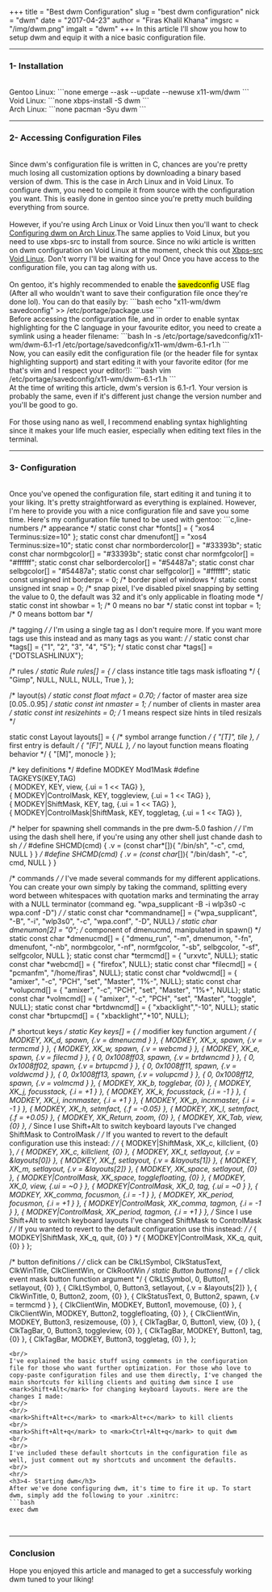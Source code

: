 +++
title = "Best dwm Configuration"
slug = "best dwm configuration"
nick = "dwm"
date = "2017-04-23"
author = "Firas Khalil Khana"
imgsrc = "/img/dwm.png"
imgalt = "dwm"
+++
In this article I'll show you how to setup dwm and equip it with a nice basic configuration file.
<br/>
<hr/>
<h3>1- Installation</h3>
<br/>
Gentoo Linux:
```none
emerge --ask --update --newuse x11-wm/dwm
```
<br/>
Void Linux:
```none
xbps-install -S dwm
```
<br/>
Arch Linux:
```none
pacman -Syu dwm
```
<hr/>
<h3>2- Accessing Configuration Files</h3>
<br/>
Since dwm's configuration file is written in C, chances are you're pretty much losing all customization options by downloading a binary based version of dwm. This is the case in Arch Linux and in Void Linux. To configure dwm, you need to compile it from source with the configuration you want. This is easily done in gentoo since you're pretty much building everything from source.
<br/>
<br/>
However, if you're using Arch Linux or Void Linux then you'll want to check <a href="https://wiki.archlinux.org/index.php/dwm#Configuration">Configuring dwm on Arch Linux</a>.The same applies to Void Linux, but you need to use xbps-src to install from source. Since no wiki article is written on dwm configuration on Void Linux at the moment, check this out <a href="https://wiki.voidlinux.eu/Xbps-src">Xbps-src Void Linux</a>. Don't worry I'll be waiting for you! Once you have access to the configuration file, you can tag along with us.
<br/>
<br/>
On gentoo, it's highly recommended to enable the <mark>savedconfig</mark> USE flag (After all who wouldn't want to save their configuration file once they're done lol). You can do that easily by:
```bash
echo "x11-wm/dwm savedconfig" >> /etc/portage/package.use
```
<br/>
Before accessing the configuration file, and in order to enable syntax highlighting for the C language in your favourite editor, you need to create a symlink using a header filename:
```bash
ln -s /etc/portage/savedconfig/x11-wm/dwm-6.1-r1 /etc/portage/savedconfig/x11-wm/dwm-6.1-r1.h
```
<br/>
Now, you can easily edit the configuration file (or the header file for syntax highlighting support) and start editing it with your favorite editor (for me that's vim and I respect your editor!):
```bash
vim /etc/portage/savedconfig/x11-wm/dwm-6.1-r1.h
```
<br/>
At the time of writing this article, dwm's version is 6.1-r1. Your version is probably the same, even if it's different just change the version number and you'll be good to go.
<br/>
<br/>
For those using nano as well, I recommend enabling syntax highlighting since it makes your life much easier, especially when editing text files in the terminal.
<hr/>
<h3>3- Configuration</h3>
<br/>
Once you've opened the configuration file, start editing it and tuning it to your liking. It's pretty straightforward as everything is explained. However, I'm here to provide you with a nice configuration file and save you some time. Here's my configuration file tuned to be used with gentoo:
```c,line-numbers
/* appearance */
static const char *fonts[] = {
	"xos4 Terminus:size=10"
};
static const char dmenufont[]       = "xos4 Terminus:size=10";
static const char normbordercolor[] = "#33393b";
static const char normbgcolor[]     = "#33393b";
static const char normfgcolor[]     = "#ffffff";
static const char selbordercolor[]  = "#54487a";
static const char selbgcolor[]      = "#54487a";
static const char selfgcolor[]      = "#ffffff";
static const unsigned int borderpx  = 0;        /* border pixel of windows */
static const unsigned int snap      = 0;       /* snap pixel, I've disabled pixel snapping by setting the value to 0, the default was 32 and it's only applicable in floating mode */
static const int showbar            = 1;        /* 0 means no bar */
static const int topbar             = 1;        /* 0 means bottom bar */

/* tagging */
/* I'm using a single tag as I don't require more. If you want more tags use this instead and as many tags as you want: */
/* static const char *tags[] = {"1", "2", "3", "4", "5"}; */
static const char *tags[] = {"DOTSLASHLINUX"};

/* rules */
static Rule rules[] = {
    /* class                instance        title       tags mask     isfloating */
    { "Gimp",                 NULL,       NULL,       NULL,            True },
};

/* layout(s) */
static const float mfact     = 0.70; /* factor of master area size [0.05..0.95] */
static const int nmaster     = 1;    /* number of clients in master area */
static const int resizehints = 0;    /* 1 means respect size hints in tiled resizals */

static const Layout layouts[] = {
	/* symbol     arrange function */
	{ "[T]",      tile },    /* first entry is default */
	{ "[F]",      NULL },    /* no layout function means floating behavior */
	{ "[M]",      monocle }
};

/* key definitions */
#define MODKEY Mod1Mask
#define TAGKEYS(KEY,TAG) \
	{ MODKEY,                       KEY,      view,           {.ui = 1 << TAG} }, \
	{ MODKEY|ControlMask,           KEY,      toggleview,     {.ui = 1 << TAG} }, \
	{ MODKEY|ShiftMask,             KEY,      tag,            {.ui = 1 << TAG} }, \
	{ MODKEY|ControlMask|ShiftMask, KEY,      toggletag,      {.ui = 1 << TAG} },

/* helper for spawning shell commands in the pre dwm-5.0 fashion */
/* I'm using the dash shell here, if you're using any other shell just chande dash to sh */
/* #define SHCMD(cmd) { .v = (const char*[]){ "/bin/sh", "-c", cmd, NULL } } */
#define SHCMD(cmd) { .v = (const char*[]){ "/bin/dash", "-c", cmd, NULL } }

/* commands */
/* I've made several commands for my different applications. You can create your own simply by
taking the command, splitting every word between whitespaces with quotation marks and terminating
the array with a NULL terminator (command eg. "wpa_supplicant -B -i wlp3s0 -c wpa.conf -D") */
/* static const char *commandname[] = {"wpa_supplicant", "-B", "-i", "wlp3s0", "-c", "wpa.conf", "-D", NULL} */
static char dmenumon[2] = "0"; /* component of dmenucmd, manipulated in spawn() */
static const char *dmenucmd[] = { "dmenu_run", "-m", dmenumon, "-fn", dmenufont, "-nb", normbgcolor, "-nf", normfgcolor, "-sb", selbgcolor, "-sf", selfgcolor, NULL };
static const char *termcmd[]  = { "urxvtc", NULL};
static const char *webcmd[]  = { "firefox", NULL};
static const char *filecmd[]  = { "pcmanfm", "/home/firas", NULL};
static const char *voldwcmd[]  = { "amixer", "-c", "PCH", "set", "Master", "1%-", NULL};
static const char *volupcmd[]  = { "amixer", "-c", "PCH", "set", "Master", "1%+", NULL};
static const char *volmcmd[]  = { "amixer", "-c", "PCH", "set", "Master", "toggle", NULL};
static const char *brtdwncmd[]  = { "xbacklight","-10", NULL};
static const char *brtupcmd[]  = { "xbacklight","+10", NULL};

/* shortcut keys */
static Key keys[] = {
	/* modifier                     key             function        argument */
	{ MODKEY,                       XK_d,           spawn,          {.v = dmenucmd } },
	{ MODKEY,                       XK_x, 	        spawn,          {.v = termcmd } },
	{ MODKEY,                       XK_w,           spawn,          {.v = webcmd } },
    { MODKEY,                       XK_e,	        spawn,          {.v = filecmd } },
    { 0,                            0x1008ff03,     spawn,          {.v = brtdwncmd } },
    { 0,                            0x1008ff02,     spawn,          {.v = brtupcmd } },
    { 0,                            0x1008ff11,	    spawn,          {.v = voldwcmd } },
    { 0,             	        	0x1008ff13,	   	spawn,          {.v = volupcmd } },
    { 0,                            0x1008ff12,	    spawn,          {.v = volmcmd } },
	{ MODKEY,                       XK_b,           togglebar,      {0} },
	{ MODKEY,                       XK_j,           focusstack,     {.i = +1 } },
	{ MODKEY,                       XK_k,           focusstack,     {.i = -1 } },
	{ MODKEY,                       XK_i,           incnmaster,     {.i = +1 } },
	{ MODKEY,                       XK_p,           incnmaster,     {.i = -1 } },
	{ MODKEY,                       XK_h,           setmfact,       {.f = -0.05} },
	{ MODKEY,                       XK_l,           setmfact,       {.f = +0.05} },
	{ MODKEY,                       XK_Return,      zoom,           {0} },
	{ MODKEY,                       XK_Tab,         view,           {0} },
	/* Since I use Shift+Alt to switch keyboard layouts I've changed ShiftMask to ControlMask */
	/* If you wanted to revert to the default configuration use this instead: */
	/* { MODKEY|ShiftMask,          XK_c,           killclient,     {0} }, */
	{ MODKEY,           			XK_c,           killclient,     {0} },
	{ MODKEY,                       XK_t,           setlayout,      {.v = &layouts[0]} },
	{ MODKEY,                       XK_f,           setlayout,      {.v = &layouts[1]} },
	{ MODKEY,                       XK_m,           setlayout,      {.v = &layouts[2]} },
	{ MODKEY,                       XK_space,       setlayout,      {0} },
	{ MODKEY|ControlMask,           XK_space,       togglefloating, {0} },
	{ MODKEY,                       XK_0,           view,           {.ui = ~0 } },
	{ MODKEY|ControlMask,           XK_0,           tag,            {.ui = ~0 } },
	{ MODKEY,                       XK_comma,       focusmon,       {.i = -1 } },
	{ MODKEY,                       XK_period,      focusmon,       {.i = +1 } },
	{ MODKEY|ControlMask,           XK_comma,       tagmon,         {.i = -1 } },
	{ MODKEY|ControlMask,           XK_period,      tagmon,         {.i = +1 } },
	/* Since I use Shift+Alt to switch keyboard layouts I've changed ShiftMask to ControlMask */
	/* If you wanted to revert to the default configuration use this instead: */
	/* { MODKEY|ShiftMask,          XK_q,           quit,           {0} } */
	{ MODKEY|ControlMask,           XK_q,           quit,           {0} }
};

/* button definitions */
/* click can be ClkLtSymbol, ClkStatusText, ClkWinTitle, ClkClientWin, or ClkRootWin */
static Button buttons[] = {
	/* click                event mask      button          function        argument */
	{ ClkLtSymbol,          0,              Button1,        setlayout,      {0} },
	{ ClkLtSymbol,          0,              Button3,        setlayout,      {.v = &layouts[2]} },
	{ ClkWinTitle,          0,              Button2,        zoom,           {0} },
	{ ClkStatusText,        0,              Button2,        spawn,          {.v = termcmd } },
	{ ClkClientWin,         MODKEY,         Button1,        movemouse,      {0} },
	{ ClkClientWin,         MODKEY,         Button2,        togglefloating, {0} },
	{ ClkClientWin,         MODKEY,         Button3,        resizemouse,    {0} },
	{ ClkTagBar,            0,              Button1,        view,           {0} },
	{ ClkTagBar,            0,              Button3,        toggleview,     {0} },
	{ ClkTagBar,            MODKEY,         Button1,        tag,            {0} },
	{ ClkTagBar,            MODKEY,         Button3,        toggletag,      {0} },
};
```
<br/>
I've explained the basic stuff using comments in the configuration file for those who want further optimization. For those who love to copy-paste configuration files and use them directly, I've changed the main shortcuts for killing clients and quiting dwm since I use <mark>Shift+Alt</mark> for changing keyboard layouts. Here are the changes I made:
<br/>
<br/>
<mark>Shift+Alt+c</mark> to <mark>Alt+c</mark> to kill clients
<br/>
<mark>Shift+Alt+q</mark> to <mark>Ctrl+Alt+q</mark> to quit dwm
<br/>
<br/>
I've included these default shortcuts in the configuration file as well, just comment out my shortcuts and uncomment the defaults.
<br/>
<hr/>
<h3>4- Starting dwm</h3>
After we've done configuring dwm, it's time to fire it up. To start dwm, simply add the following to your .xinitrc:
```bash
exec dwm
```
<br/>
<hr/>
<h3>Conclusion</h3>
Hope you enjoyed this article and managed to get a successfuly working dwm tuned to your liking!

